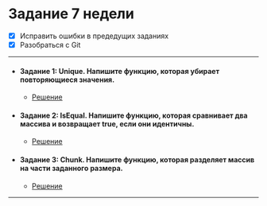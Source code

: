# **Задание 7 недели**

- [X] Исправить ошибки в предедущих заданиях
- [X] Разобраться с Git
---
+ #### Задание 1: Unique. Напишите функцию, которая убирает повторяющиеся значения.
  + [Решение](https://github.com/Kalinin-Alexander/first_rep/blob/main/7thWeekRepositary/task1.js)
+ #### Задание 2: IsEqual. Напишите функцию, которая сравнивает два массива и возвращает true, если они идентичны.
  + [Решение](https://github.com/Kalinin-Alexander/first_rep/blob/main/7thWeekRepositary/task2.js)
+ #### Задание 3: Chunk. Напишите функцию, которая разделяет массив на части заданного размера.
  + [Решение](https://github.com/Kalinin-Alexander/first_rep/blob/main/7thWeekRepositary/task3.js)
---
